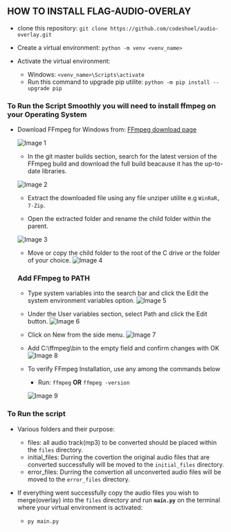 ## HOW TO INSTALL FLAG-AUDIO-OVERLAY

- clone this repository:
    `git clone https://github.com/codeshoel/audio-overlay.git`

- Create a virtual environment: 
    `python -m venv <venv_name>`

- Activate the virtual environment:
    - Windows: `<venv_name>\Scripts\activate`
    - Run this command to upgrade pip utilite: `python -m pip install --upgrade pip`

### To Run the Script Smoothly you will need to install ffmpeg on your Operating System
- Download FFmpeg for Windows from: [FFmpeg download page](https://ffmpeg.org/download.html)

    ![Image 1](https://phoenixnap.com/kb/wp-content/uploads/2022/10/choose-build-from-gyan.png)

    - In the git master builds section, search for the latest version of the FFmpeg build and download the full build beacause it has the up-to-date libraries.

    ![Image 2](https://phoenixnap.com/kb/wp-content/uploads/2022/10/downloading-the-full-build.png)

    - Extract the downloaded file using any file unziper utilite e.g `WinRaR, 7-Zip`.

    - Open the extracted folder and rename the child folder within the parent.

    ![Image 3](https://phoenixnap.com/kb/wp-content/uploads/2022/10/renaming-a-file.png)

    - Move or copy the child folder to the root of the C drive or the folder of your choice.
    ![Image 4](https://phoenixnap.com/kb/wp-content/uploads/2022/10/mover-ffmpeg-folder-to-c-drive-1.png)

    ### **Add FFmpeg to PATH**
    - Type system variables into the search bar and click the Edit the system environment variables option.
    ![Image 5](https://phoenixnap.com/kb/wp-content/uploads/2022/10/choose-system-variables.png)

    - Under the User variables section, select Path and click the Edit button.
    ![Image 6](https://phoenixnap.com/kb/wp-content/uploads/2022/10/choose-path.png)

    - Click on New from the side menu.
    ![Image 7](https://phoenixnap.com/kb/wp-content/uploads/2022/10/add-new-variable.png)

    - Add C:\ffmpeg\bin to the empty field and confirm changes with OK
    ![Image 8](https://phoenixnap.com/kb/wp-content/uploads/2022/10/adding-ffmpeg-variable.png)

    - To verify FFmpeg Installation, use any among the commands below
        - Run: `ffmpeg` **OR** `ffmpeg -version`
        
        ![Image 9](https://phoenixnap.com/kb/wp-content/uploads/2022/10/ffmpeg-version-command-prompt-output.png)

### To Run the script
-   Various folders and their purpose:
    - files: all audio track(mp3) to be converted should be placed within the `files` directory.
    - initial_files: Durring the covertion the original audio files that are converted successfully will be moved to the `initial_files` directory.
    - error_files: Durring the convertion all unconverted audio files will be moved to the `error_files` directory. 

-   If everything went successfully copy the audio files you wish to merge(overlay) into the `files` directory and run **`main.py`** on the terminal where your virtual environment is activated:
    - `py main.py`

